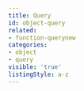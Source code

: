 ```yaml
---
title: Query
id: object-query
related:
- function-querynew
categories:
- object
- query
visible: 'true'
listingStyle: a-z
---
```


